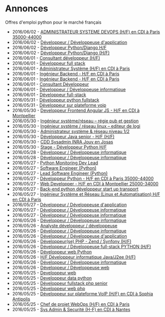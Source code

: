 # Annonces

Offres d'emploi python pour le marché français

* 2016/06/02 - [ADMINISTRATEUR SYSTEME DEVOPS (H/F) en CDI à Paris 35000-44000](http://pyjobs.fr/job/2074/administrateur-systeme-devops-h-f-en-cdi-a-paris-35000-44000 "ADMINISTRATEUR SYSTEME DEVOPS (H/F) en CDI à Paris 35000-44000")
* 2016/06/02 - [Développeur / Développeuse d'application](http://pyjobs.fr/job/2079/developpeur-developpeuse-dapplication "Développeur / Développeuse d'application")
* 2016/06/02 - [Développeur Python/Django H/F](http://pyjobs.fr/job/2078/developpeur-python-django-h-f "Développeur Python/Django H/F")
* 2016/06/02 - [Développeur Python/Django (H/F)](http://pyjobs.fr/job/2077/developpeur-python-django-h-f "Développeur Python/Django (H/F)")
* 2016/06/01 - [Consultant développeur (H/F)](http://pyjobs.fr/job/2073/consultant-developpeur-h-f "Consultant développeur (H/F)")
* 2016/06/01 - [Développeur full stack](http://pyjobs.fr/job/2075/developpeur-full-stack "Développeur full stack")
* 2016/06/01 - [Administrateur Système (H/F) en CDI à Paris](http://pyjobs.fr/job/2070/administrateur-systeme-h-f-en-cdi-a-paris "Administrateur Système (H/F) en CDI à Paris")
* 2016/06/01 - [Ingénieur Backend - H/F en CDI à Paris](http://pyjobs.fr/job/2068/ingenieur-backend-h-f-en-cdi-a-paris "Ingénieur Backend - H/F en CDI à Paris")
* 2016/06/01 - [Ingénieur Backend - H/F en CDI à Paris](http://pyjobs.fr/job/2069/ingenieur-backend-h-f-en-cdi-a-paris "Ingénieur Backend - H/F en CDI à Paris")
* 2016/06/01 - [Consultant Développeur](http://pyjobs.fr/job/2072/consultant-developpeur "Consultant Développeur")
* 2016/06/01 - [Développeur / Développeuse informatique](http://pyjobs.fr/job/2076/developpeur-developpeuse-informatique "Développeur / Développeuse informatique")
* 2016/06/01 - [Développeur full-stack](http://pyjobs.fr/job/2071/developpeur-full-stack "Développeur full-stack")
* 2016/05/31 - [Développeur python fullstack](http://pyjobs.fr/job/2066/developpeur-python-fullstack "Développeur python fullstack")
* 2016/05/31 - [Développeur sur plateforme voip](http://pyjobs.fr/job/2067/developpeur-sur-plateforme-voip "Développeur sur plateforme voip")
* 2016/05/30 - [Developpeur Frontend Angular JS - H/F en CDI à Montpellier](http://pyjobs.fr/job/2065/developpeur-frontend-angular-js-h-f-en-cdi-a-montpellier "Developpeur Frontend Angular JS - H/F en CDI à Montpellier")
* 2016/05/30 - [Ingénieur système/réseau – régie pub et gestion](http://pyjobs.fr/job/2063/ingenieur-systeme-reseau-regie-pub-et-gestion "Ingénieur système/réseau – régie pub et gestion")
* 2016/05/30 - [Ingénieur système / réseau linux – editeur de logi](http://pyjobs.fr/job/2064/ingenieur-systeme-reseau-linux-editeur-de-logi "Ingénieur système / réseau linux – editeur de logi")
* 2016/05/30 - [Administrateur système & réseau niveau 1/2](http://pyjobs.fr/job/2060/administrateur-systeme-reseau-niveau-1-2 "Administrateur système & réseau niveau 1/2")
* 2016/05/30 - [Développeur Java senior - H/F (H/F)](http://pyjobs.fr/job/2059/developpeur-java-senior-h-f-h-f "Développeur Java senior - H/F (H/F)")
* 2016/05/30 - [CDD Sysadmin INRA Jouy en Josas](http://pyjobs.fr/job/2061/cdd-sysadmin-inra-jouy-en-josas "CDD Sysadmin INRA Jouy en Josas")
* 2016/05/30 - [Stage - Développeur Python H/F](http://pyjobs.fr/job/2062/stage-developpeur-python-h-f "Stage - Développeur Python H/F")
* 2016/05/28 - [Développeur / Développeuse informatique](http://pyjobs.fr/job/2054/developpeur-developpeuse-informatique "Développeur / Développeuse informatique")
* 2016/05/28 - [Développeur / Développeuse informatique](http://pyjobs.fr/job/2055/developpeur-developpeuse-informatique "Développeur / Développeuse informatique")
* 2016/05/27 - [Python Monitoring Dev Lead](http://pyjobs.fr/job/2056/python-monitoring-dev-lead "Python Monitoring Dev Lead")
* 2016/05/27 - [Software Engineer (Python)](http://pyjobs.fr/job/2058/software-engineer-python "Software Engineer (Python)")
* 2016/05/27 - [Lead Software Engineer (Python)](http://pyjobs.fr/job/2057/lead-software-engineer-python "Lead Software Engineer (Python)")
* 2016/05/27 - [Développeur Python - H/F en CDI à Paris 35000-44000](http://pyjobs.fr/job/2046/developpeur-python-h-f-en-cdi-a-paris-35000-44000 "Développeur Python - H/F en CDI à Paris 35000-44000")
* 2016/05/27 - [Web Developper - H/F en CDI à Montpellier 25000-34000](http://pyjobs.fr/job/2047/web-developper-h-f-en-cdi-a-montpellier-25000-34000 "Web Developper - H/F en CDI à Montpellier 25000-34000")
* 2016/05/27 - [Back-end python développeur start up transport](http://pyjobs.fr/job/2041/back-end-python-developpeur-start-up-transport "Back-end python développeur start up transport")
* 2016/05/27 - [Ingénieur Système et Réseau (Linux et Automatisation) H/F en CDI à Paris](http://pyjobs.fr/job/2043/ingenieur-systeme-et-reseau-linux-et-automatisation-h-f-en-cdi-a-paris "Ingénieur Système et Réseau (Linux et Automatisation) H/F en CDI à Paris")
* 2016/05/27 - [Développeur / Développeuse d'application](http://pyjobs.fr/job/2040/developpeur-developpeuse-dapplication "Développeur / Développeuse d'application")
* 2016/05/27 - [Développeur / Développeuse informatique](http://pyjobs.fr/job/2052/developpeur-developpeuse-informatique "Développeur / Développeuse informatique")
* 2016/05/27 - [Développeur / Développeuse informatique](http://pyjobs.fr/job/2053/developpeur-developpeuse-informatique "Développeur / Développeuse informatique")
* 2016/05/26 - [Développeur / Développeuse informatique](http://pyjobs.fr/job/2050/developpeur-developpeuse-informatique "Développeur / Développeuse informatique")
* 2016/05/26 - [Analyste développeur / développeuse](http://pyjobs.fr/job/2051/analyste-developpeur-developpeuse "Analyste développeur / développeuse")
* 2016/05/26 - [Développeur / Développeuse informatique](http://pyjobs.fr/job/2048/developpeur-developpeuse-informatique "Développeur / Développeuse informatique")
* 2016/05/26 - [Développeur / Développeuse d'application](http://pyjobs.fr/job/2049/developpeur-developpeuse-dapplication "Développeur / Développeuse d'application")
* 2016/05/26 - [Développeur(se) PHP - Zend / Synfony (H/F)](http://pyjobs.fr/job/2033/developpeur-se-php-zend-synfony-h-f "Développeur(se) PHP - Zend / Synfony (H/F)")
* 2016/05/26 - [Développeur / Développeuse full-stack PYTHON (H/F)](http://pyjobs.fr/job/2034/developpeur-developpeuse-full-stack-python-h-f "Développeur / Développeuse full-stack PYTHON (H/F)")
* 2016/05/26 - [Développeur web Python](http://pyjobs.fr/job/2035/developpeur-web-python "Développeur web Python")
* 2016/05/26 - [H/F Développeur informatique Java/J2ee (H/F)](http://pyjobs.fr/job/2032/h-f-developpeur-informatique-java-j2ee-h-f "H/F Développeur informatique Java/J2ee (H/F)")
* 2016/05/26 - [Développeur / Développeuse informatique](http://pyjobs.fr/job/2036/developpeur-developpeuse-informatique "Développeur / Développeuse informatique")
* 2016/05/26 - [Développeur / Développeuse web](http://pyjobs.fr/job/2039/developpeur-developpeuse-web "Développeur / Développeuse web")
* 2016/05/25 - [Developpeur web](http://pyjobs.fr/job/2029/developpeur-web "Developpeur web")
* 2016/05/25 - [Developpeur data python](http://pyjobs.fr/job/2030/developpeur-data-python "Developpeur data python")
* 2016/05/25 - [Développeur fullstack php senior](http://pyjobs.fr/job/2027/developpeur-fullstack-php-senior "Développeur fullstack php senior")
* 2016/05/25 - [Développeur web php](http://pyjobs.fr/job/2028/developpeur-web-php "Développeur web php")
* 2016/05/25 - [Développeur sur plateforme VoIP (H/F) en CDI à Sophia Antipolis](http://pyjobs.fr/job/2021/developpeur-sur-plateforme-voip-h-f-en-cdi-a-sophia-antipolis "Développeur sur plateforme VoIP (H/F) en CDI à Sophia Antipolis")
* 2016/05/25 - [Chef de projet WebOps (H/F) en CDI à Paris](http://pyjobs.fr/job/2019/chef-de-projet-webops-h-f-en-cdi-a-paris "Chef de projet WebOps (H/F) en CDI à Paris")
* 2016/05/25 - [Sys Admin & Securité (H-F) en CDI à Nantes](http://pyjobs.fr/job/2015/sys-admin-securite-h-f-en-cdi-a-nantes "Sys Admin & Securité (H-F) en CDI à Nantes")

